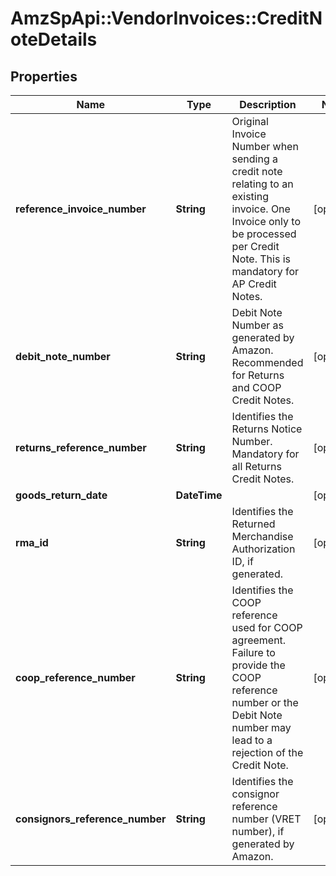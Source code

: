 # AmzSpApi::VendorInvoices::CreditNoteDetails

## Properties
Name | Type | Description | Notes
------------ | ------------- | ------------- | -------------
**reference_invoice_number** | **String** | Original Invoice Number when sending a credit note relating to an existing invoice. One Invoice only to be processed per Credit Note. This is mandatory for AP Credit Notes. | [optional] 
**debit_note_number** | **String** | Debit Note Number as generated by Amazon. Recommended for Returns and COOP Credit Notes. | [optional] 
**returns_reference_number** | **String** | Identifies the Returns Notice Number. Mandatory for all Returns Credit Notes. | [optional] 
**goods_return_date** | **DateTime** |  | [optional] 
**rma_id** | **String** | Identifies the Returned Merchandise Authorization ID, if generated. | [optional] 
**coop_reference_number** | **String** | Identifies the COOP reference used for COOP agreement. Failure to provide the COOP reference number or the Debit Note number may lead to a rejection of the Credit Note. | [optional] 
**consignors_reference_number** | **String** | Identifies the consignor reference number (VRET number), if generated by Amazon. | [optional] 

